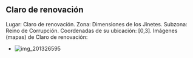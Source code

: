 ## Claro de renovación
Lugar: Claro de renovación.
Zona: Dimensiones de los Jinetes.
Subzona: Reino de Corrupción.
Coordenadas de su ubicación: [0,3].
Imágenes (mapas) de Claro de renovación:
- ![img_201326595](https://media.discordapp.net/attachments/1115311447145193482/1115346527406268586/201326595.jpg)